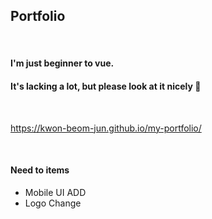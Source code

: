 

## Portfolio

<br/>

#### I'm just beginner to vue.
#### It's lacking a lot, but please look at it nicely &#128079;

<br/>

https://kwon-beom-jun.github.io/my-portfolio/

<br/>

#### Need to items
  - Mobile UI ADD
  - Logo Change

<br/><br/>
